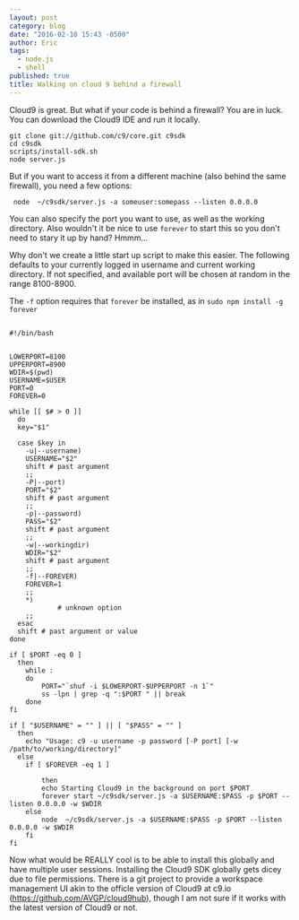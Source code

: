 ```yaml
---
layout: post
category: blog
date: "2016-02-10 15:43 -0500"
author: Eric
tags: 
  - node.js
  - shell
published: true
title: Walking on cloud 9 behind a firewall
---
```




Cloud9 is great.  But what if your code is behind a firewall?  You are in luck.  You can download the Cloud9 IDE and run it locally.


```
git clone git://github.com/c9/core.git c9sdk
cd c9sdk
scripts/install-sdk.sh
node server.js
```

But if you want to access it from a different machine (also behind the same firewall), you need a few options:

```
 node  ~/c9sdk/server.js -a someuser:somepass --listen 0.0.0.0 
```

You can also specify the port you want to use, as well as the working directory.  Also wouldn't it be nice to use `forever` to start this so you don't need to stary it up by hand?  Hmmm...

Why don't we create a little start up script to make this easier.  The following defaults to your currently logged in username and current working directory.  If not specified, and available port will be chosen at random in the range 8100-8900.

The `-f` option requires that `forever` be installed, as in `sudo npm install -g forever`

```

#!/bin/bash


LOWERPORT=8100
UPPERPORT=8900
WDIR=$(pwd)
USERNAME=$USER
PORT=0
FOREVER=0

while [[ $# > 0 ]]
  do
  key="$1"

  case $key in
    -u|--username)
    USERNAME="$2"
    shift # past argument
    ;;
    -P|--port)
    PORT="$2"
    shift # past argument
    ;;
    -p|--password)
    PASS="$2"
    shift # past argument
    ;;
    -w|--workingdir)
    WDIR="$2"
    shift # past argument
    ;;
    -f|--FOREVER)
    FOREVER=1
    ;;
    *)
            # unknown option
    ;;
  esac
  shift # past argument or value
done

if [ $PORT -eq 0 ]
  then
    while :
    do
        PORT="`shuf -i $LOWERPORT-$UPPERPORT -n 1`"
        ss -lpn | grep -q ":$PORT " || break
    done
fi

if [ "$USERNAME" = "" ] || [ "$PASS" = "" ]
  then
    echo "Usage: c9 -u username -p password [-P port] [-w /path/to/working/directory]"
  else
    if [ $FOREVER -eq 1 ]

        then
        echo Starting Cloud9 in the background on port $PORT
        forever start ~/c9sdk/server.js -a $USERNAME:$PASS -p $PORT --listen 0.0.0.0 -w $WDIR
    else
        node  ~/c9sdk/server.js -a $USERNAME:$PASS -p $PORT --listen 0.0.0.0 -w $WDIR
    fi
fi
```

Now what would be REALLY cool is to be able to install this globally and have multiple user sessions.  Installing the Cloud9 SDK globally gets dicey due to file permissions.  There is a git project to provide a workspace management UI akin to the officle version of Cloud9 at c9.io (https://github.com/AVGP/cloud9hub), though I am not sure if it works with the latest version of Cloud9 or not.
